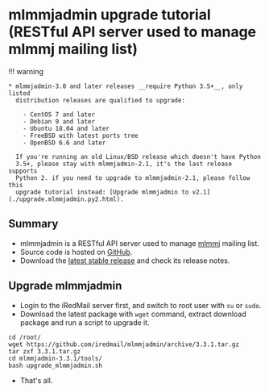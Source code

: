 # mlmmjadmin upgrade tutorial (RESTful API server used to manage mlmmj mailing list)

!!! warning

    * mlmmjadmin-3.0 and later releases __require Python 3.5+__, only listed
      distribution releases are qualified to upgrade:

        - CentOS 7 and later
        - Debian 9 and later
        - Ubuntu 18.04 and later
        - FreeBSD with latest ports tree
        - OpenBSD 6.6 and later

      If you're running an old Linux/BSD release which doesn't have Python
      3.5+, please stay with mlmmjadmin-2.1, it's the last release supports
      Python 2. if you need to upgrade to mlmmjadmin-2.1, please follow this
      upgrade tutorial instead: [Upgrade mlmmjadmin to v2.1](./upgrade.mlmmjadmin.py2.html).

## Summary

* mlmmjadmin is a RESTful API server used to manage [mlmmj](http://mlmmj.org) mailing list.
* Source code is hosted on [GitHub](https://github.com/iredmail/mlmmjadmin).
* Download the [latest stable release](https://github.com/iredmail/mlmmjadmin/releases)
  and check its release notes.

## Upgrade mlmmjadmin

* Login to the iRedMail server first, and switch to root user with `su` or `sudo`.
* Download the latest package with `wget` command, extract download package and
  run a script to upgrade it.

```
cd /root/
wget https://github.com/iredmail/mlmmjadmin/archive/3.3.1.tar.gz
tar zxf 3.3.1.tar.gz
cd mlmmjadmin-3.3.1/tools/
bash upgrade_mlmmjadmin.sh
```

* That's all.
